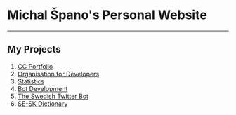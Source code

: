 # Michal Špano's Personal Website
___
## My Projects

1. [CC Portfolio][ID1]
2. [Organisation for Developers][ID6]
2. [Statistics][ID2]
3. [Bot Development][ID3]
4. [The Swedish Twitter Bot][ID4]
5. [SE-SK Dictionary][ID5]

<!--
Link reference
--->
[ID1]: https://michalspano.myportfolio.com
[ID2]: https://datalore.jetbrains.com/view/notebook/jNqbu2J9dbFUdmfENQRiv0
[ID3]: https://github.com/michalspano/Swedish-Slovak-Dictionary
[ID4]: https://michalspano.github.io/The-Swedish-Bot/
[ID5]: https://github.com/michalspano/Swedish-Slovak-Dictionary
[ID6]: https://github.com/Youth-Dev-Foundation